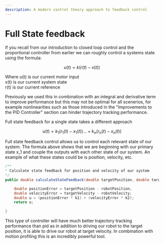 ```yaml
---
description: A modern control theory approach to feedback control
---
```


# Full State feedback

If you recall from our introduction to closed loop control and the proportional controller from earlier we can roughly control a systems state using the formula:

$$
u(t)=k(r(t)-x(t))
$$

Where u\(t\) is our current motor input  
              x\(t\) is our current system state  
               r\(t\) is our current reference

Previously we used this in combination with an integral and derivative term to improve performance but this may not be optimal for all scenerios, for example nonlinearities such as those introduced in the "Improvements to the PID Controller" section can hinder trajectory tracking performance.

Full state feedback for a single state takes a different approach

$$
u(t)=  k_1(r_1(t)-x_1(t))...+k_n(r_n(t)-x_n(t))
$$

Full state feedback control allows us to control each relevant state of our system. The formula above shows that we are beginning with our primary state x\_1 and couple the outputs with each other state of our system.  An example of what these states could be is position, velocity, etc.

```java
/**
* Calculate state feedback for position and velocity of our system. 
*/
public double calculateStateFeedback(double targetPosition, double targetVelocity) {

    double positionError = targetPosition - robotPosition;
    double velocityError = targetVelocity - robotVelocity; 
    double u = (positionError * k1) + (velocityError * k2); 
    return u; 
    
} 
```

This type of controller will have much better trajectory tracking performance than pid as in addition to driving our robot to the target position, it is able to drive our robot at target velocity.  In combination with motion profiling this is an incredibly powerful tool. 



